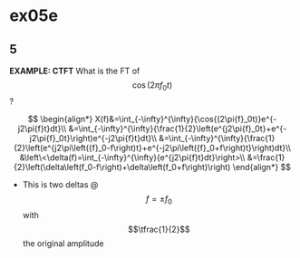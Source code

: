 # ex05e

## 5
__EXAMPLE: CTFT__
What is the FT of $$\cos{\left(2\pi{f}_0t\right)}$$?

$$
\begin{align*}
X(f)&=\int_{-\infty}^{\infty}{\cos{(2\pi{f}_0t)}e^{-j2\pi{f}t}dt}\\
&=\int_{-\infty}^{\infty}{\frac{1}{2}\left(e^{j2\pi{f}_0t}+e^{-j2\pi{f}_0t}\right)e^{-j2\pi{f}t}dt}\\
&=\int_{-\infty}^{\infty}{\frac{1}{2}\left(e^{j2\pi\left({f}_0-f\right)t}+e^{-j2\pi\left({f}_0+f\right)t}\right)dt}\\
&\left\<\delta(f)=\int_{-\infty}^{\infty}{e^{j2\pi{f}t}dt}\right>\\
&=\frac{1}{2}\left(\delta\left(f_0-f\right)+\delta\left(f_0+f\right)\right)
\end{align*}
$$
- This is two deltas @ $$f=\pm{f}_0$$ with $$\tfrac{1}{2}$$ the original amplitude

